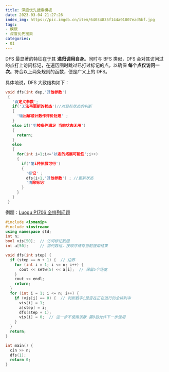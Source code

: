 ```yaml
---
title: 深度优先搜索模板
date: 2023-03-04 21:27:26
index_img: https://pic.imgdb.cn/item/64034835f144a01007ead5bf.jpg
tags:
- 模板
- 深度优先搜索
categories: 
- OI
---
```


DFS 最显著的特征在于其 **递归调用自身**。同时与 BFS 类似，DFS 会对其访问过的点打上访问标记，在遍历图时跳过已打过标记的点，以确保 **每个点仅访问一次**。符合以上两条规则的函数，便是广义上的 DFS。

具体地说，DFS 大致结构如下：

```cpp
void dfs(int dep,'其他参数')
 {
   '自定义参数';
   if('无法再更新的状态')//对目标状态的判断
   {
     '输出解或计数作评价处理' ; 
   } 
   else if('剪枝条件满足 当前状态无用')
   {
     return;
   } 
   else
   {
     for(int i=1;i<='状态的拓展可能性';i++)
     {
       if('第i种拓展可行')
       {
         '标记' ;
         dfs(i+1,'其他参数') ; //更新状态
         '清除标记' 
       }
     }
   }
 } 
```

例题：[Luogu P1706 全排列问题](https://www.luogu.com.cn/problem/P1706)

```cpp
#include <iomanip>
#include <iostream>
using namespace std;
int n;
bool vis[50];  // 访问标记数组
int a[50];     // 排列数组，按顺序储存当前搜索结果

void dfs(int step) {
  if (step == n + 1) {  // 边界
    for (int i = 1; i <= n; i++) {
      cout << setw(5) << a[i];  // 保留5个场宽
    }
    cout << endl;
    return;
  }
  for (int i = 1; i <= n; i++) {
    if (vis[i] == 0) {  // 判断数字i是否在正在进行的全排列中
      vis[i] = 1;
      a[step] = i;
      dfs(step + 1);
      vis[i] = 0;  // 这一步不使用该数 置0后允许下一步使用
    }
  }
  return;
}

int main() {
  cin >> n;
  dfs(1);
  return 0;
}
```


